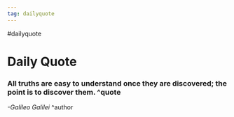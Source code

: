 ```yaml
---
tag: dailyquote
---
```


#dailyquote

# Daily Quote

### All truths are easy to understand once they are discovered; the point is to discover them. ^quote
*-Galileo Galilei* ^author
